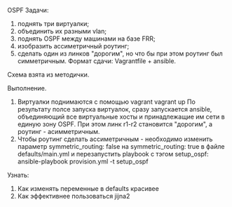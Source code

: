 OSPF
Задачи:
 1. поднять три виртуалки;
 2. объединить их разными vlan;
 3. поднять OSPF между машинами на базе FRR;
 4. изобразить ассиметричный роутинг;
 5. сделать один из линков "дорогим", но что бы при этом роутинг был симметричным.
Формат сдачи: Vagrantfile + ansible.

Схема взята из методички.

Выполнение.
1. Виртуалки поднимаются с помощью vagrant
vagrant up
По результату полсе запуска виртуалок, сразу запускается ansible, объединяющий все виртуальные хосты и принадлежащие им сети в единую зону OSPF.
При этом линк r1-r2 становится "дорогим", а роутинг - асимметричным.
2. Чтобы роутинг сделать ассиметричным - необходимо изменить параметр symmetric_routing: false на symmetric_routing: true в файле defaults/main.yml
и перезапустить playbook с тэгом setup_ospf:
ansible-playbook provision.yml -t setup_ospf

Узнать:
1. Как изменять переменные в defaults красивее
2. Как эффективнее пользоваться jijna2